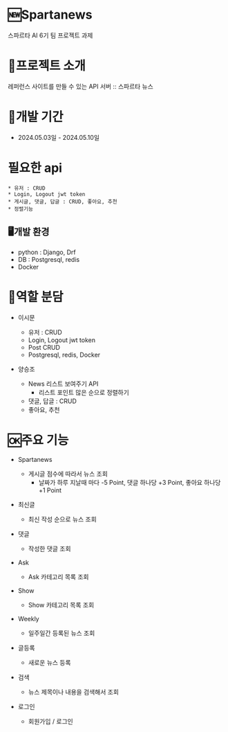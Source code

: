 # 🆕Spartanews
스파르타 AI 6기 팀 프로젝트 과제

# 📝프로젝트 소개 
레퍼런스 사이트를 만들 수 있는 API 서버 :: 스파르타 뉴스

# 📅개발 기간
* 2024.05.03일 - 2024.05.10일

# 필요한 api
    * 유저 : CRUD
    * Login, Logout jwt token
    * 게시글, 댓글, 답글 : CRUD, 좋아요, 추천
    * 정렬기능

## 🖥️개발 환경
* python : Django, Drf
* DB : Postgresql, redis
* Docker

# 🤝역할 분담
- 이시문
    - 유저 : CRUD
    - Login, Logout jwt token
    - Post CRUD
    - Postgresql, redis, Docker
      
- 양승조
    - News 리스트 보여주기 API
        - 리스트 포인트 많은 순으로 정렬하기
    - 댓글, 답글 : CRUD
    - 좋아요, 추천


# 🆗주요 기능
- Spartanews
    - 게시글 점수에 따라서 뉴스 조회
        - 날짜가 하루 지날때 마다 -5 Point, 댓글 하나당 +3 Point, 좋아요 하나당 +1 Point


- 최신글
    - 최신 작성 순으로 뉴스 조회
- 댓글
    - 작성한 댓글 조회
- Ask
    - Ask 카테고리 목록 조회
- Show
    - Show 카테고리 목록 조회
      
- Weekly
    - 일주일간 등록된 뉴스 조회
- 글등록
    - 새로운 뉴스 등록
- 검색
    - 뉴스 제목이나 내용을 검색해서 조회
- 로그인
    - 회원가입 / 로그인





